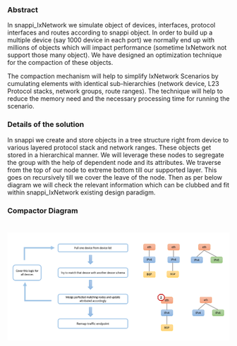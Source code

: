 ### Abstract

In snappi_IxNetwork we simulate object of devices, interfaces, protocol interfaces and routes according to snappi object. 
In order to build up a multiple device (say 1000 device in each port) we normally end up with millions of objects which will impact performance 
(sometime IxNetwork not support those many object). 
We have designed an optimization technique for the compaction of these objects. 

The compaction mechanism will help to simplify IxNetwork Scenarios by cumulating elements with identical sub-hierarchies 
(network device, L23 Protocol stacks, network groups, route ranges). 
The technique will help to reduce the memory need and the necessary processing time for running the scenario.


### Details of the solution 

In snappi we create and store objects in a tree structure right from device to various layered protocol stack and network ranges. 
These objects get stored in a hierarchical manner. 
We will leverage these nodes to segregate the group with the help of dependent node and its attributes. 
We traverse from the top of our node to extreme bottom till our supported layer. 
This goes on recursively till we cover the leave of the node. 
Then as per below diagram we will check the relevant information which can be clubbed and fit within snappi_IxNetwork existing design paradigm.


### Compactor Diagram

# ![diagram](compactor_diagram.png)
